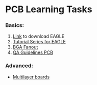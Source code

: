 # PCB Learning Tasks

### Basics:
1. [Link](https://www.autodesk.in/products/eagle/free-download) to download EAGLE
2. [Tutorial Series for EAGLE](https://youtube.com/playlist?list=PL868B73617C6F6FAD)
3. [BGA Fanout](https://www.youtube.com/watch?v=XgJomyAvxrA)
4. [QA Guidelines PCB](https://docs.google.com/document/d/1JELd9mMEQRspMHAz204R0znwcZccqAV9WsKYcaW38Cc/edit#heading=h.nrnw03t7conb)

### Advanced:
- [Multilayer boards](2021_Durgaprasad)

